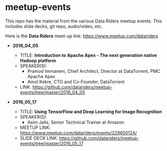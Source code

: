 # meetup-events

This repo has the material from the various Data Riders meetup events.  This includes slide decks, git repo, audio/video, etc.

Here is the **Data Riders** meet-up link:
https://www.meetup.com/datariders


 

- **2016_04_05**  
  - TITLE:  **Introduction to Apache Apex - The next generation native Hadoop platform**
  - SPEAKER(S):
    - Pramod Immaneni, Chief Architect, Director at DataTorrent, PMC Apache Apex
    - Amol Kekre, CTO and Co-Founder, DataTorrent
  - LINK:  https://github.com/datariders/meetup-events/tree/master/2016_04_05


- **2016_05_17**  
  - TITLE:  **Using TensorFlow and Deep Learning for Image Recognition**
  - SPEAKER(S):
    - Asim Jalis, Senior Technical Trainer at Amazon
  - MEETUP LINK:  https://www.meetup.com/datariders/events/229650124/
  - SLIDE DECK LINK:  https://github.com/datariders/meetup-events/tree/master/2016_05_17
